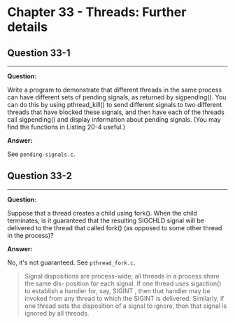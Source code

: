 # Chapter 33 - Threads: Further details

## Question 33-1

---

**Question:**

Write a program to demonstrate that different threads in the same process can have
different sets of pending signals, as returned by sigpending(). You can do this by using
pthread_kill() to send different signals to two different threads that have blocked
these signals, and then have each of the threads call sigpending() and display
information about pending signals. (You may find the functions in Listing 20-4
useful.)

**Answer:**

See `pending-signals.c`.

## Question 33-2

---

**Question:**

Suppose that a thread creates a child using fork(). When the child terminates, is it
guaranteed that the resulting SIGCHLD signal will be delivered to the thread that
called fork() (as opposed to some other thread in the process)?

**Answer:**

No, it's not guaranteed. See `pthread_fork.c`.

> Signal dispositions are process-wide; all threads in a process share the same dis-
position for each signal. If one thread uses sigaction() to establish a handler for,
say, SIGINT , then that handler may be invoked from any thread to which the
SIGINT is delivered. Similarly, if one thread sets the disposition of a signal to
ignore, then that signal is ignored by all threads.